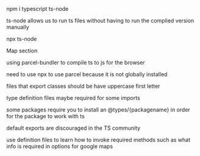 npm i typescript ts-node

ts-node allows us to run ts files without having to run the complied version manually

npx ts-node <path of file>

Map section

using parcel-bundler to compile ts to js for the browser

need to use npx to use parcel because it is not globally installed

files that export classes should be have uppercase first letter

type definition files maybe required for some imports

some packages require you to install an @types/{packagename}
in order for the package to work with ts

default exports are discouraged in the TS community

use definition files to learn how to invoke required methods such as what info is required in options for google maps
